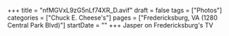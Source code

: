 +++
title = "nfMGVxL9zG5nLf74XR_D.avif"
draft = false
tags = ["Photos"]
categories = ["Chuck E. Cheese's"]
pages = ["Fredericksburg, VA (1280 Central Park Blvd)"]
startDate = ""
+++
Jasper on Fredericksburg's TV
